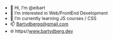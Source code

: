 - 👋 Hi, I’m @eibart
- 👀 I’m interested in Web/FrontEnd Development
- 🌱 I’m currently learning JS courses / CSS
- 📫 Bartvdbergg@gmail.com
- 🌐 https//www.bartvdberg.dev
<!---
eibart/eibart is a ✨ special ✨ repository because its `README.md` (this file) appears on your GitHub profile.
You can click the Preview link to take a look at your changes.
--->
